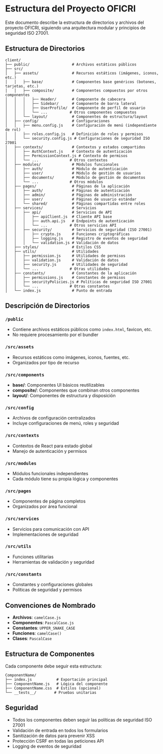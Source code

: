 # Estructura del Proyecto OFICRI

Este documento describe la estructura de directorios y archivos del proyecto OFICRI, siguiendo una arquitectura modular y principios de seguridad ISO 27001.

## Estructura de Directorios

```
client/
├── public/                   # Archivos estáticos públicos
├── src/
│   ├── assets/               # Recursos estáticos (imágenes, iconos, etc.)
│   │   ├── base/             # Componentes base genéricos (botones, tarjetas, etc.)
│   │   ├── composite/        # Componentes compuestos por otros componentes
│   │   │   ├── Header/       # Componente de cabecera
│   │   │   ├── Sidebar/      # Componente de barra lateral
│   │   │   ├── UserProfile/  # Componente de perfil de usuario
│   │   │   └── ...          # Otros componentes compuestos
│   │   └── layout/           # Componentes de estructura/layout
│   ├── config/               # Configuraciones
│   │   ├── menu.config.js    # Configuración de menú (independiente de rol)
│   │   ├── roles.config.js   # Definición de roles y permisos
│   │   └── security.config.js # Configuraciones de seguridad ISO 27001
│   ├── contexts/             # Contextos y estados compartidos
│   │   ├── AuthContext.js    # Contexto de autenticación
│   │   ├── PermissionContext.js # Contexto de permisos
│   │   └── ...              # Otros contextos
│   ├── modules/              # Módulos funcionales
│   │   ├── auth/             # Módulo de autenticación
│   │   ├── user/             # Módulo de gestión de usuarios
│   │   ├── documents/        # Módulo de gestión de documentos
│   │   └── ...              # Otros módulos
│   ├── pages/                # Páginas de la aplicación
│   │   ├── auth/             # Páginas de autenticación
│   │   ├── admin/            # Páginas de administración
│   │   ├── user/             # Páginas de usuario estándar
│   │   └── shared/           # Páginas compartidas entre roles
│   ├── services/             # Servicios
│   │   ├── api/              # Servicios de API
│   │   │   ├── apiClient.js  # Cliente API base
│   │   │   ├── auth.api.js   # Endpoints de autenticación
│   │   │   └── ...          # Otros servicios API
│   │   ├── security/         # Servicios de seguridad (ISO 27001)
│   │   │   ├── crypto.js     # Funciones criptográficas
│   │   │   ├── logging.js    # Registro de eventos de seguridad
│   │   │   └── validation.js # Validación de datos
│   ├── styles/               # Estilos CSS
│   ├── utils/                # Utilidades
│   │   ├── permission.js     # Utilidades de permisos
│   │   ├── validation.js     # Validación de datos
│   │   ├── security.js       # Utilidades de seguridad
│   │   └── ...              # Otras utilidades
│   ├── constants/            # Constantes de la aplicación
│   │   ├── permissions.js    # Constantes de permisos
│   │   ├── securityPolicies.js # Políticas de seguridad ISO 27001
│   │   └── ...              # Otras constantes
│   └── index.js              # Punto de entrada
```

## Descripción de Directorios

### `/public`
- Contiene archivos estáticos públicos como `index.html`, favicon, etc.
- No requiere procesamiento por el bundler

### `/src/assets`
- Recursos estáticos como imágenes, iconos, fuentes, etc.
- Organizados por tipo de recurso

### `/src/components`
- **base/**: Componentes UI básicos reutilizables
- **composite/**: Componentes que combinan otros componentes
- **layout/**: Componentes de estructura y disposición

### `/src/config`
- Archivos de configuración centralizados
- Incluye configuraciones de menú, roles y seguridad

### `/src/contexts`
- Contextos de React para estado global
- Manejo de autenticación y permisos

### `/src/modules`
- Módulos funcionales independientes
- Cada módulo tiene su propia lógica y componentes

### `/src/pages`
- Componentes de página completos
- Organizados por área funcional

### `/src/services`
- Servicios para comunicación con API
- Implementaciones de seguridad

### `/src/utils`
- Funciones utilitarias
- Herramientas de validación y seguridad

### `/src/constants`
- Constantes y configuraciones globales
- Políticas de seguridad y permisos

## Convenciones de Nombrado

- **Archivos**: `camelCase.js`
- **Componentes**: `PascalCase.js`
- **Constantes**: `UPPER_SNAKE_CASE`
- **Funciones**: `camelCase()`
- **Clases**: `PascalCase`

## Estructura de Componentes

Cada componente debe seguir esta estructura:

```
ComponentName/
├── index.js           # Exportación principal
├── ComponentName.js   # Lógica del componente
├── ComponentName.css  # Estilos (opcional)
└── __tests__/        # Pruebas unitarias
```

## Seguridad

- Todos los componentes deben seguir las políticas de seguridad ISO 27001
- Validación de entrada en todos los formularios
- Sanitización de datos para prevenir XSS
- Protección CSRF en todas las peticiones API
- Logging de eventos de seguridad 